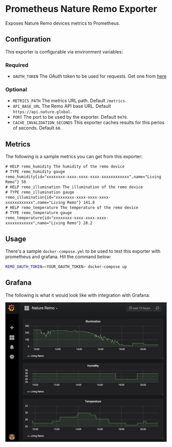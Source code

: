 # Prometheus Nature Remo Exporter

Exposes Nature Remo devices metrics to Prometheus.

## Configuration

This exporter is configurable via environment variables:

### Required

* `OAUTH_TOKEN` The OAuth token to be used for requests. Get one from [here](https://developer.nature.global/)

### Optional

* `METRICS_PATH` The metrics URL path. Default `/metrics`.
* `API_BASE_URL` The Remo API base URL. Default `https://api.nature.global`.
* `PORT` The port to be used by the exporter. Default `9470`.
* `CACHE_INVALIDATION_SECONDS` This exporter caches results for this perios of seconds. Default `60`.

## Metrics

The following is a sample metrics you can get from this exporter:

```plain
# HELP remo_humidity The humidity of the remo device
# TYPE remo_humidity gauge
remo_humidity{id="xxxxxxxx-xxxx-xxxx-xxxx-xxxxxxxxxxxx",name="Living Remo"} 50
# HELP remo_illumination The illumination of the remo device
# TYPE remo_illumination gauge
remo_illumination{id="xxxxxxxx-xxxx-xxxx-xxxx-xxxxxxxxxxxx",name="Living Remo"} 141.8
# HELP remo_temperature The temperature of the remo device
# TYPE remo_temperature gauge
remo_temperature{id="xxxxxxxx-xxxx-xxxx-xxxx-xxxxxxxxxxxx",name="Living Remo"} 28.2
```

## Usage

There's a sample `docker-compose.yml` to be used to test this exporter with prometheus and grafana. Hit the command below:

```bash
REMO_OAUTH_TOKEN=<YOUR_OAUTH_TOKEN> docker-compose up
```

## Grafana

The following is what it would look like with integration with Grafana:

![Grafana](assets/grafana.png)